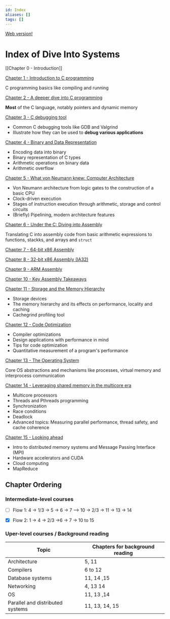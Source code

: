 ```yaml
---
id: Index
aliases: []
tags: []
---
```


[Web version!](https://diveintosystems.org/)

# Index of Dive Into Systems

[[Chapter 0 - Introduction]]

[Chapter 1 - Introduction to C programming](01-Areas/Computer/Dive_Into_Systems/notes/chapter1/Chapter%201%20-%20Introduction%20to%20C%20programming.md)

C programming basics like compiling and running

[Chapter 2 - A deeper dive into C programming](01-Areas/Computer/Dive_Into_Systems/notes/chapter2/Chapter%202%20-%20A%20deeper%20dive%20into%20C%20programming.md)

**Most** of the C language, notably pointers and dynamic memory

[Chapter 3 - C debugging tool](url)

- Common C debugging tools like GDB and Valgrind
- Illustrate how they can be used to **debug various applications**

[Chapter 4 - Binary and Data Representation](url)

- Encoding data into binary
- Binary representation of C types
- Arithmetic operations on binary data
- Arithmetic overflow

[Chapter 5 - What von Neumann knew: Computer Architecture](url)

- Von Neumann architecture from logic gates to the construction of a basic CPU
- Clock-driven execution
- Stages of instruction execution through arithmetic, storage and control circuits
- (Briefly) Pipelining, modern architecture features

[Chapter 6 - Under the C: Diving into Assembly](url)

Translating C into assembly code from basic arithmetic expressions to functions, stackks, and arrays and `struct`

[Chapter 7 - 64-bit x86 Assembly](url)

[Chapter 8 - 32-bit x86 Assembly (IA32)](url)

[Chapter 9 - ARM Assembly](url)

[Chapter 10 - Key Assembly Takeaways](url)

[Chapter 11 - Storage and the Memory Hierarchy](url)

- Storage devices
- The memory hierarchy and its effects on performance, locality and caching
- Cachegrind profiling tool

[Chapter 12 - Code Optimization](url)

- Compiler optimizations
- Design applications with performance in mind
- Tips for code optimization
- Quantitative measurement of a program's performance

[Chapter 13 - The Operating System](url)

Core OS abstractions and mechanisms like processes, virtual memory and interprocess communication

[Chapter 14 - Leveraging shared memory in the multicore era](url)

- Multicore processors
- Threads and Pthreads programming
- Synchronization
- Race conditions
- Deadlock
- Advanced topics: Measuring parallel performance, thread safety, and cache coherence

[Chapter 15 - Looking ahead](url)

- Intro to distributed memory systems and Message Passing Interface (MPI)
- Hardware accelerators and CUDA
- Cloud computing
- MapReduce

## Chapter Ordering

### Intermediate-level courses

- [ ] Flow 1: 4 -> 1/3 -> 5 -> 6 -> 7 --> 10 -> 2/3 -> 11 -> 13 -> 14

- [x] Flow 2: 1 -> 4 -> 2/3 ->6 -> 7 -> 10 to 15

### Uper-level courses / Background reading

| Topic                            | Chapters for background reading |
| -------------------------------- | ------------------------------- |
| Architecture                     | 5, 11                           |
| Compilers                        | 6 to 12                         |
| Database systems                 | 11, 14 ,15                      |
| Networking                       | 4, 13 14                        |
| OS                               | 11, 13 ,14                      |
| Parallel and distributed systems | 11, 13, 14, 15                  |

